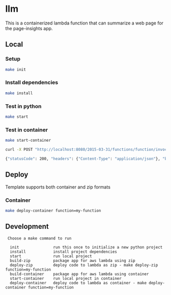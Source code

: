 # llm

This is a containerized lambda function that can summarize a web page for the page-insights app.

## Local

### Setup
```sh
make init
```

### Install dependencies
```sh
make install
```

### Test in python
```sh
make start
```

### Test in container

```sh
make start-container
```
```sh
curl -X POST "http://localhost:8080/2015-03-31/functions/function/invocations" -d '{"hello":"world"}'

{"statusCode": 200, "headers": {"Content-Type": "application/json"}, "body": "{\"event\": {\"hello\": \"world\"}}"}
```


## Deploy

Template supports both container and zip formats

### Container

```sh
make deploy-container function=my-function
```


## Development

```
 Choose a make command to run

  init               run this once to initialize a new python project
  install            install project dependencies
  start              run local project
  build-zip          package app for aws lambda using zip
  deploy-zip         deploy code to lambda as zip - make deploy-zip function=my-function
  build-container    package app for aws lambda using container
  start-container    run local project in container
  deploy-container   deploy code to lambda as container - make deploy-container function=my-function
```
